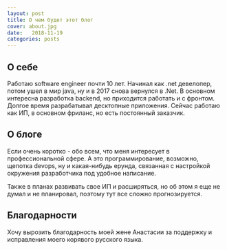 ```yaml
---
layout: post
title: О чем будет этот блог
cover: about.jpg
date:   2018-11-19
categories: posts
---
```


## О себе

Работаю  software engineer почти 10 лет. Начинал как .net девелопер, потом ушел в мир java, ну и в 2017 снова вернулся в .Net.  В основном интересна разработка backend, но приходится работать и с фронтом. Долгое время разрабатывал десктопные приложения. Сейчас работаю как ИП, в основном фриланс, но есть постоянный заказчик.

## О блоге

Если очень коротко - обо всем, что меня интересует в профессиональной сфере. А это программирование, возможно, щепотка devops, ну и какая-нибудь ерунда, связанная с настройкой окружения разработчика под удобное написание. 

Также в планах развивать свое ИП и расширяться, но об этом я еще не думал и не планировал, поэтому тут все сложно прогнозируется.

## Благодарности

Хочу вырозить благодарность моей жене Анастасии за поддержку и исправления моего корявого русского языка.

